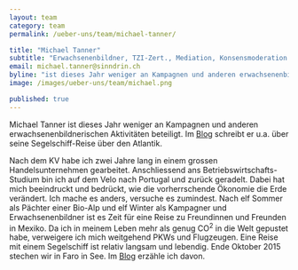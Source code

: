 ```yaml
---
layout: team
category: team
permalink: /ueber-uns/team/michael-tanner/

title: "Michael Tanner"
subtitle: "Erwachsenenbildner, TZI-Zert., Mediation, Konsensmoderation WgfA, Zert. Kampagner, Aktionsleiter, Betriebsökonom HWV"
email: michael.tanner@sinndrin.ch
byline: "ist dieses Jahr weniger an Kampagnen und anderen erwachsenenbildnerischen Aktivitäten beteiligt. Im Blog schreibt er u.a. über seine Segelschiff-Reise über den Atlantik."
image: /images/ueber-uns/team/michael.png

published: true
---
```

Michael Tanner ist dieses Jahr weniger an Kampagnen und anderen erwachsenenbildnerischen Aktivitäten beteiligt. Im [Blog][mtblog] schreibt er u.a. über seine Segelschiff-Reise über den Atlantik.

Nach dem KV habe ich zwei Jahre lang in einem grossen Handelsunternehmen gearbeitet. Anschliessend ans Betriebswirtschafts-Studium bin ich auf dem Velo nach Portugal und zurück geradelt. Dabei hat mich beeindruckt und bedrückt, wie die vorherrschende Ökonomie die Erde verändert. Ich mache es anders, versuche es zumindest. Nach elf Sommer als Pächter einer Bio-Alp und elf Winter als Kampagner und Erwachsenenbildner ist es Zeit für eine Reise zu Freundinnen und Freunden in Mexiko. Da ich in meinem Leben mehr als genug CO<sup>2</sup> in die Welt gepustet habe, verweigere ich mich weitgehend PKWs und Flugzeugen. Eine Reise mit einem Segelschiff ist relativ langsam und lebendig. Ende Oktober 2015 stechen wir in Faro in See. Im [Blog][mtblog] erzähle ich davon.

[mtblog]: /